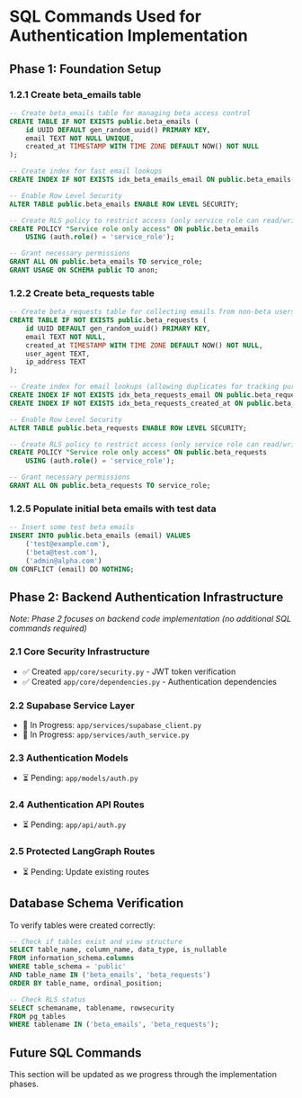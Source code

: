 # SQL Commands Used for Authentication Implementation

## Phase 1: Foundation Setup

### 1.2.1 Create beta_emails table

```sql
-- Create beta_emails table for managing beta access control
CREATE TABLE IF NOT EXISTS public.beta_emails (
    id UUID DEFAULT gen_random_uuid() PRIMARY KEY,
    email TEXT NOT NULL UNIQUE,
    created_at TIMESTAMP WITH TIME ZONE DEFAULT NOW() NOT NULL
);

-- Create index for fast email lookups
CREATE INDEX IF NOT EXISTS idx_beta_emails_email ON public.beta_emails(email);

-- Enable Row Level Security
ALTER TABLE public.beta_emails ENABLE ROW LEVEL SECURITY;

-- Create RLS policy to restrict access (only service role can read/write)
CREATE POLICY "Service role only access" ON public.beta_emails
    USING (auth.role() = 'service_role');

-- Grant necessary permissions
GRANT ALL ON public.beta_emails TO service_role;
GRANT USAGE ON SCHEMA public TO anon;
```

### 1.2.2 Create beta_requests table

```sql
-- Create beta_requests table for collecting emails from non-beta users
CREATE TABLE IF NOT EXISTS public.beta_requests (
    id UUID DEFAULT gen_random_uuid() PRIMARY KEY,
    email TEXT NOT NULL,
    created_at TIMESTAMP WITH TIME ZONE DEFAULT NOW() NOT NULL,
    user_agent TEXT,
    ip_address TEXT
);

-- Create index for email lookups (allowing duplicates for tracking purposes)
CREATE INDEX IF NOT EXISTS idx_beta_requests_email ON public.beta_requests(email);
CREATE INDEX IF NOT EXISTS idx_beta_requests_created_at ON public.beta_requests(created_at);

-- Enable Row Level Security
ALTER TABLE public.beta_requests ENABLE ROW LEVEL SECURITY;

-- Create RLS policy to restrict access (only service role can read/write)
CREATE POLICY "Service role only access" ON public.beta_requests
    USING (auth.role() = 'service_role');

-- Grant necessary permissions
GRANT ALL ON public.beta_requests TO service_role;
```

### 1.2.5 Populate initial beta emails with test data

```sql
-- Insert some test beta emails
INSERT INTO public.beta_emails (email) VALUES
    ('test@example.com'),
    ('beta@test.com'),
    ('admin@alpha.com')
ON CONFLICT (email) DO NOTHING;
```

## Phase 2: Backend Authentication Infrastructure

_Note: Phase 2 focuses on backend code implementation (no additional SQL commands required)_

### 2.1 Core Security Infrastructure

- ✅ Created `app/core/security.py` - JWT token verification
- ✅ Created `app/core/dependencies.py` - Authentication dependencies

### 2.2 Supabase Service Layer

- 🔄 In Progress: `app/services/supabase_client.py`
- 🔄 In Progress: `app/services/auth_service.py`

### 2.3 Authentication Models

- ⏳ Pending: `app/models/auth.py`

### 2.4 Authentication API Routes

- ⏳ Pending: `app/api/auth.py`

### 2.5 Protected LangGraph Routes

- ⏳ Pending: Update existing routes

## Database Schema Verification

To verify tables were created correctly:

```sql
-- Check if tables exist and view structure
SELECT table_name, column_name, data_type, is_nullable
FROM information_schema.columns
WHERE table_schema = 'public'
AND table_name IN ('beta_emails', 'beta_requests')
ORDER BY table_name, ordinal_position;

-- Check RLS status
SELECT schemaname, tablename, rowsecurity
FROM pg_tables
WHERE tablename IN ('beta_emails', 'beta_requests');
```

## Future SQL Commands

This section will be updated as we progress through the implementation phases.
